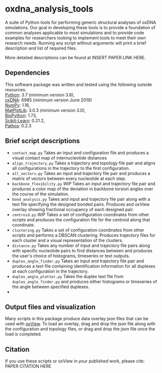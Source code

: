 # oxdna_analysis_tools

A suite of Python tools for performing generic structural analyses of oxDNA simulations.
Our goal in developing these tools is to provide a foundation of common analyses applicable to most simulations and to provide code examples for researchers looking to implement tools to meet their own research needs.
Running any script without arguments will print a brief description and list of required files.

More detailed descriptions can be found at INSERT PAPER LINK HERE.


## Dependencies

This software package was written and tested using the following outside resources:<br/>
[Python](https://www.python.org/): 3.7 (minimum version 3.6),<br/>
[oxDNA](https://dna.physics.ox.ac.uk/index.php/Main_Page): 6985 (minimum version June 2019)<br/>
[NumPy](https://numpy.org/): 1.16,<br/>
[MatPlotLib](https://matplotlib.org/index.html): 3.0.3 (minimum version 3.0),<br/>
[BioPython](https://biopython.org/): 1.73,<br/>
[Scikit-Learn](https://scikit-learn.org/stable/): 0.21.2,<br/>
[Pathos](https://github.com/uqfoundation/pathos): 0.2.3

## Brief script descriptions

 * `contact_map.py` Takes an input and configuration file and produces a visual contact map of internucleotide distances<br/>
 * `align_trajectory.py` Takes a trajectory and topology file pair and aligns all configurations in the trajectory to the first configuration.<br/>
 * `all_vectors.py` Takes an input and trajectory file pair and produces a matrix of vectors between every nucleotide at each step.<br/>
 * `backbone_flexibility.py` *WIP* Takes an input and trajectory file pair and produces a color map of the deviation in backbone torsion angles over the course of the simulation.<br/>
 * `bond_analysis.py` Takes and input and trajectory file pair along with a text file specifying the designed bonded pairs.  Produces and oxView overlay showing fractional occupancy of each designed pair.<br/>
 * `centroid.py` *WIP* Takes a set of configuration coordinates from other scripts and produces the configuration file for the centroid along that coordinate.<br/>
 * `clustering.py` Takes a set of configuration coordinates from other scripts and performs a DBSCAN clustering.  Produces trajectory files for each cluster and a visual representation of the clusters.<br/>
 * `distance.py` Takes any number of input and trajectory file pairs along with specific nucleotide pairs to find distances between and produces the user's choice of histograms, timeseries or text outputs.<br/>
 * `duplex_angle_finder.py` Takes an input and trajectory file pair and produces a text file containing identification information for all duplexes at each configuration in the trajectory.<br/>
 * `duplex_angle_plotter.py` Takes the duplex text file from `duplex_angle_finder.py` and produces either histograms or timeseries of the angle between specified duplexes.<br/>
 *  

## Output files and visualization

Many scripts in this package produce data overlay json files that can be used with [oxView](https://github.com/sulcgroup/oxdna-viewer).
To load an overlay, drag and drop the json file along with the configuration and topology files, or drag and drop the json file once the load is completed.

## Citation

If you use these scripts or oxView in your published work, please cite:<br/>
PAPER CITATION HERE
